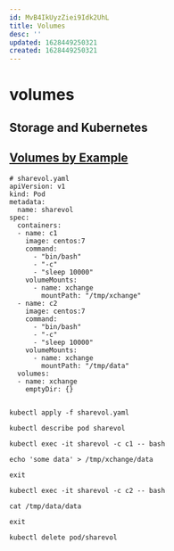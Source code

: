 ```yaml
---
id: MvB4IkUyzZiei9Idk2UhL
title: Volumes
desc: ''
updated: 1628449250321
created: 1628449250321
---
```

# volumes
Storage and Kubernetes
----------------------

[Volumes by Example](https://kubernetesbyexample.com/volumes/)
--------------------------------------------------------------

    # sharevol.yaml
    apiVersion: v1
    kind: Pod
    metadata:
      name: sharevol
    spec:
      containers:
      - name: c1
        image: centos:7
        command:
          - "bin/bash"
          - "-c"
          - "sleep 10000"
        volumeMounts:
          - name: xchange
            mountPath: "/tmp/xchange"
      - name: c2
        image: centos:7
        command:
          - "bin/bash"
          - "-c"
          - "sleep 10000"
        volumeMounts:
          - name: xchange
            mountPath: "/tmp/data"
      volumes:
      - name: xchange
        emptyDir: {}
    

    kubectl apply -f sharevol.yaml
    
    kubectl describe pod sharevol
    
    kubectl exec -it sharevol -c c1 -- bash
    
    echo 'some data' > /tmp/xchange/data
    
    exit
    
    kubectl exec -it sharevol -c c2 -- bash
    
    cat /tmp/data/data
    
    exit
    
    kubectl delete pod/sharevol
